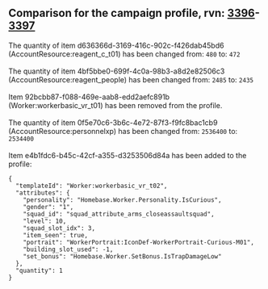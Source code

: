 ## Comparison for the campaign profile, rvn: [3396](https://github.com/PRO100KatYT/FortniteProfileRevisions/tree/main/profiles/campaign/3396%20campaign.json)-[3397](https://github.com/PRO100KatYT/FortniteProfileRevisions/tree/main/profiles/campaign/3397%20campaign.json)

The quantity of item d636366d-3169-416c-902c-f426dab45bd6 (AccountResource:reagent_c_t01) has been changed from: `480` to: `472`
<br><br>
The quantity of item 4bf5bbe0-699f-4c0a-98b3-a8d2e82506c3 (AccountResource:reagent_people) has been changed from: `2485` to: `2435`
<br><br>
Item 92bcbb87-f088-469e-aab8-edd2aefc891b (Worker:workerbasic_vr_t01) has been removed from the profile.
<br><br>
The quantity of item 0f5e70c6-3b6c-4e72-87f3-f9fc8bac1cb9 (AccountResource:personnelxp) has been changed from: `2536400` to: `2534400`
<br><br>
Item e4b1fdc6-b45c-42cf-a355-d3253506d84a has been added to the profile:

```
{
  "templateId": "Worker:workerbasic_vr_t02",
  "attributes": {
    "personality": "Homebase.Worker.Personality.IsCurious",
    "gender": "1",
    "squad_id": "squad_attribute_arms_closeassaultsquad",
    "level": 10,
    "squad_slot_idx": 3,
    "item_seen": true,
    "portrait": "WorkerPortrait:IconDef-WorkerPortrait-Curious-M01",
    "building_slot_used": -1,
    "set_bonus": "Homebase.Worker.SetBonus.IsTrapDamageLow"
  },
  "quantity": 1
}
```

<br><br>
